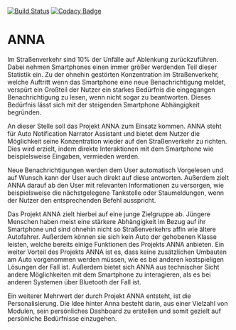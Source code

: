 [![Build Status](https://travis-ci.org/AnnaForAndroid/ANNA.svg?branch=master)](https://travis-ci.org/AnnaForAndroid/ANNA) [![Codacy Badge](https://api.codacy.com/project/badge/Grade/eddbe0f04fe44aed923c8cf3bad081ed)](https://www.codacy.com/app/Aaper/ANNA?utm_source=github.com&amp;utm_medium=referral&amp;utm_content=AnnaForAndroid/ANNA&amp;utm_campaign=Badge_Grade)
# ANNA

Im Straßenverkehr sind 10% der Unfälle auf Ablenkung zurückzuführen. Dabei nehmen Smartphones einen immer größer werdenden Teil dieser Statistik ein.
Zu der ohnehin gestörten Konzentration im Straßenverkehr, welche Auftritt wenn das Smartphone eine neue Benachrichtigung meldet, verspürt ein Großteil der Nutzer ein starkes Bedürfnis die eingegangen Benachrichtigung zu lesen, wenn nicht sogar zu beantworten. Dieses Bedürfnis lässt sich mit der steigenden Smartphone Abhängigkeit begründen.

An dieser Stelle soll das Projekt ANNA zum Einsatz kommen. ANNA steht für Auto Notification Narrator Assistant und bietet dem Nutzer die Möglichkeit seine Konzentration wieder auf den Straßenverkehr zu richten. Dies wird erzielt, indem direkte Interaktionen mit dem Smartphone wie beispielsweise Eingaben, vermieden werden.

Neue Benachrichtigungen werden dem User automatisch Vorgelesen und auf Wunsch kann der User auch direkt auf diese antworten.
Außerdem zielt ANNA darauf ab den User mit relevanten Informationen zu versorgen, wie beispielsweise die nächstgelegene Tankstelle oder Staumeldungen, wenn der Nutzer den entsprechenden Befehl ausspricht.

Das Projekt ANNA  zielt hierbei auf eine junge Zielgruppe ab. Jüngere Menschen haben meist eine stärkere Abhängigkeit im Bezug auf ihr Smartphone und sind ohnehin nicht so Straßenverkehrs affin wie ältere Autofahrer.  Außerdem können sie sich kein Auto der gehobenen Klasse leisten, welche bereits einige Funktionen des Projekts ANNA anbieten. Ein weiter Vorteil des Projekts ANNA ist es, dass keine zusätzlichen Umbauten am Auto vorgenommen werden müssen, wie es bei anderen kostspieligen Lösungen der Fall ist. Außerdem bietet sich ANNA aus technischer Sicht andere Möglichkeiten mit dem Smartphone zu interagieren, als es bei anderen Systemen über Bluetooth der Fall ist.

Ein weiterer Mehrwert der durch Projekt ANNA entsteht, ist die Personalisierung. Die  Idee hinter Anna besteht darin, aus einer Vielzahl von Modulen, sein persönliches Dashboard zu erstellen und somit gezielt auf persönliche Bedürfnisse einzugehen. 

